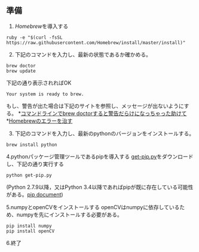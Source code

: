 ## 準備
1. *Homebrew*を導入する

```
ruby -e "$(curl -fsSL https://raw.githubusercontent.com/Homebrew/install/master/install)"
```

2. 下記のコマンドを入力し、最新の状態であるか確かめる。
```
brew doctor
brew update
```

下記の通り表示されればOK
```
Your system is ready to brew.
```

もし、警告が出た場合は下記のサイトを参照し、メッセージが出ないようにする。
*[コマンドラインでbrew doctorすると警告だらけになっちゃった助けて](http://qiita.com/fumi_042/items/55be8fb37cc23325b7c2)
*[Homebrewのエラーを治す](http://qiita.com/cubdesign/items/176e655a14d47b374a75)

3. 下記のコマンドを入力し、最新のpythonのバージョンをインストールする。
```
brew install python
```

4.pythonパッケージ管理ツールであるpipを導入する
[get-pip.py](https://bootstrap.pypa.io/get-pip.py)をダウンロードし、下記の通り実行する
```
python get-pip.py
```
(Python 2.7.9以降，又はPython 3.4以降であればpipが既に存在している可能性がある。[pip document](https://pip.pypa.io/en/latest/installing.html))

5.numpyとopenCVをインストールする
openCVはnumpyに依存しているため、numpyを先にインストールする必要がある。
```
pip install numpy
pip install openCV
```

6.終了
